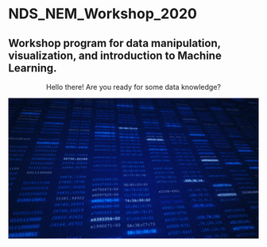 # NDS_NEM_Workshop_2020
## Workshop program for data manipulation, visualization, and introduction to Machine Learning.

<p align="center">
  Hello there! Are you ready for some data knowledge? </p>
  <img src="/Images/data.gif" width="1000px">
</p>

